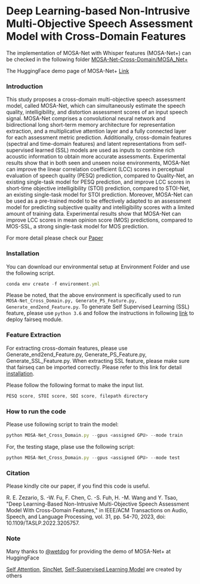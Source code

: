 # Deep Learning-based Non-Intrusive Multi-Objective Speech Assessment Model with Cross-Domain Features

The implementation of MOSA-Net with Whisper features (MOSA-Net+) can be checked in the following folder <a href="https://github.com/dhimasryan/MOSA-Net-Cross-Domain/tree/main/MOSA_Net%2B" target="_blank">MOSA-Net-Cross-Domain/MOSA_Net+</a> 

The HuggingFace demo page of MOSA-Net+ <a href="https://huggingface.co/spaces/wetdog/MOSA-Net_plus" target="_blank">Link</a> 


### Introduction ###

This study proposes a cross-domain multi-objective speech assessment model, called MOSA-Net, which can simultaneously estimate the speech quality, intelligibility, and distortion assessment scores of an input speech signal. MOSA-Net comprises a convolutional neural network and bidirectional long short-term memory architecture for representation extraction, and a multiplicative attention layer and a fully connected layer for each assessment metric prediction. Additionally, cross-domain features (spectral and time-domain features) and latent representations from self-supervised learned (SSL) models are used as inputs to combine rich acoustic information to obtain more accurate assessments. Experimental results show that in both seen and unseen noise environments, MOSA-Net can improve the linear correlation coefficient (LCC) scores in perceptual evaluation of speech quality (PESQ) prediction, compared to Quality-Net, an existing single-task model for PESQ prediction, and improve LCC scores in short-time objective intelligibility (STOI) prediction, compared to STOI-Net, an existing single-task model for STOI prediction. Moreover, MOSA-Net can be used as a pre-trained model to be effectively adapted to an assessment model for predicting subjective quality and intelligibility scores with a limited amount of training data. Experimental results show that MOSA-Net can improve LCC scores in mean opinion score (MOS) predictions, compared to MOS-SSL, a strong single-task model for MOS prediction.

For more detail please check our <a href="https://ieeexplore.ieee.org/stamp/stamp.jsp?tp=&arnumber=9905733" target="_blank">Paper</a>

### Installation ###

You can download our environmental setup at Environment Folder and use the following script.
```js
conda env create -f environment.yml
```

Please be noted, that the above environment is specifically used to run ```MOSA-Net_Cross_Domain.py, Generate_PS_Feature.py, Generate_end2end_Feature.py```. To generate Self Supervised Learning (SSL) feature, please use ```python 3.6``` and follow the instructions in following <a href="https://github.com/pytorch/fairseq" target="_blank">link</a> to deploy fairseq module.  
### Feature Extraction ###

For extracting cross-domain features, please use Generate_end2end_Feature.py, Generate_PS_Feature.py, Generate_SSL_Feature.py. When extracting SSL feature, please make sure that fairseq can be imported correctly. Please refer to this link for detail <a href="https://github.com/pytorch/fairseq" target="_blank">installation</a>. 

Please follow the following format to make the input list.
```js
PESQ score, STOI score, SDI score, filepath directory
```

### How to run the code ###

Please use following script to train the model:
```js
python MOSA-Net_Cross_Domain.py --gpus <assigned GPU> --mode train
```
For, the testing stage, plase use the following script:
```js
python MOSA-Net_Cross_Domain.py --gpus <assigned GPU> --mode test
```

### Citation ###

Please kindly cite our paper, if you find this code is useful.

<a id="1"></a> 
R. E. Zezario, S. -W. Fu, F. Chen, C. -S. Fuh, H. -M. Wang and Y. Tsao, "Deep Learning-Based Non-Intrusive Multi-Objective Speech Assessment Model With Cross-Domain Features," in IEEE/ACM Transactions on Audio, Speech, and Language Processing, vol. 31, pp. 54-70, 2023, doi: 10.1109/TASLP.2022.3205757.

### Note ###
Many thanks to  <a href="https://github.com/wetdog" target="_blank">@wetdog</a> for providing the demo of MOSA-Net+ at HuggingFace

<a href="https://github.com/CyberZHG/keras-self-attention" target="_blank">Self Attention</a>, <a href="https://github.com/grausof/keras-sincnet" target="_blank">SincNet</a>, <a href="https://github.com/pytorch/fairseq" target="_blank">Self-Supervised Learning Model</a> are created by others
